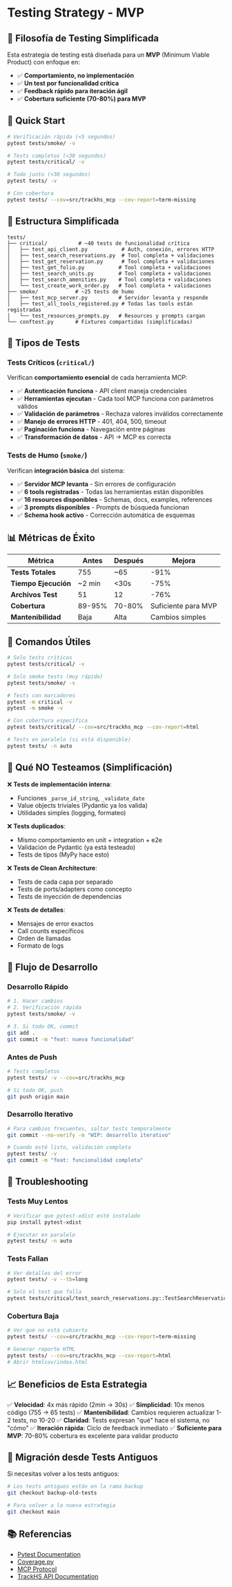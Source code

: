 # Testing Strategy - MVP

## 🎯 Filosofía de Testing Simplificada

Esta estrategia de testing está diseñada para un **MVP** (Minimum Viable Product) con enfoque en:

- ✅ **Comportamiento, no implementación**
- ✅ **Un test por funcionalidad crítica**
- ✅ **Feedback rápido para iteración ágil**
- ✅ **Cobertura suficiente (70-80%) para MVP**

## 🚀 Quick Start

```bash
# Verificación rápida (<5 segundos)
pytest tests/smoke/ -v

# Tests completos (<30 segundos)
pytest tests/critical/ -v

# Todo junto (<30 segundos)
pytest tests/ -v

# Con cobertura
pytest tests/ --cov=src/trackhs_mcp --cov-report=term-missing
```

## 📁 Estructura Simplificada

```
tests/
├── critical/          # ~40 tests de funcionalidad crítica
│   ├── test_api_client.py           # Auth, conexión, errores HTTP
│   ├── test_search_reservations.py  # Tool completa + validaciones
│   ├── test_get_reservation.py      # Tool completa + validaciones
│   ├── test_get_folio.py           # Tool completa + validaciones
│   ├── test_search_units.py        # Tool completa + validaciones
│   ├── test_search_amenities.py    # Tool completa + validaciones
│   └── test_create_work_order.py   # Tool completa + validaciones
├── smoke/            # ~25 tests de humo
│   ├── test_mcp_server.py          # Servidor levanta y responde
│   ├── test_all_tools_registered.py # Todas las tools están registradas
│   └── test_resources_prompts.py   # Resources y prompts cargan
└── conftest.py       # Fixtures compartidas (simplificadas)
```

## 🧪 Tipos de Tests

### Tests Críticos (`critical/`)

Verifican **comportamiento esencial** de cada herramienta MCP:

- ✅ **Autenticación funciona** - API client maneja credenciales
- ✅ **Herramientas ejecutan** - Cada tool MCP funciona con parámetros válidos
- ✅ **Validación de parámetros** - Rechaza valores inválidos correctamente
- ✅ **Manejo de errores HTTP** - 401, 404, 500, timeout
- ✅ **Paginación funciona** - Navegación entre páginas
- ✅ **Transformación de datos** - API → MCP es correcta

### Tests de Humo (`smoke/`)

Verifican **integración básica** del sistema:

- ✅ **Servidor MCP levanta** - Sin errores de configuración
- ✅ **6 tools registradas** - Todas las herramientas están disponibles
- ✅ **16 resources disponibles** - Schemas, docs, examples, references
- ✅ **3 prompts disponibles** - Prompts de búsqueda funcionan
- ✅ **Schema hook activo** - Corrección automática de esquemas

## 📊 Métricas de Éxito

| Métrica | Antes | Después | Mejora |
|---------|-------|---------|--------|
| **Tests Totales** | 755 | ~65 | -91% |
| **Tiempo Ejecución** | ~2 min | <30s | -75% |
| **Archivos Test** | 51 | 12 | -76% |
| **Cobertura** | 89-95% | 70-80% | Suficiente para MVP |
| **Mantenibilidad** | Baja | Alta | Cambios simples |

## 🔧 Comandos Útiles

```bash
# Solo tests críticos
pytest tests/critical/ -v

# Solo smoke tests (muy rápido)
pytest tests/smoke/ -v

# Tests con marcadores
pytest -m critical -v
pytest -m smoke -v

# Con cobertura específica
pytest tests/critical/ --cov=src/trackhs_mcp --cov-report=html

# Tests en paralelo (si está disponible)
pytest tests/ -n auto
```

## 🎯 Qué NO Testeamos (Simplificación)

❌ **Tests de implementación interna**:
- Funciones `_parse_id_string`, `_validate_date`
- Value objects triviales (Pydantic ya los valida)
- Utilidades simples (logging, formateo)

❌ **Tests duplicados**:
- Mismo comportamiento en unit + integration + e2e
- Validación de Pydantic (ya está testeado)
- Tests de tipos (MyPy hace esto)

❌ **Tests de Clean Architecture**:
- Tests de cada capa por separado
- Tests de ports/adapters como concepto
- Tests de inyección de dependencias

❌ **Tests de detalles**:
- Mensajes de error exactos
- Call counts específicos
- Orden de llamadas
- Formato de logs

## 🚀 Flujo de Desarrollo

### Desarrollo Rápido
```bash
# 1. Hacer cambios
# 2. Verificación rápida
pytest tests/smoke/ -v

# 3. Si todo OK, commit
git add .
git commit -m "feat: nueva funcionalidad"
```

### Antes de Push
```bash
# Tests completos
pytest tests/ -v --cov=src/trackhs_mcp

# Si todo OK, push
git push origin main
```

### Desarrollo Iterativo
```bash
# Para cambios frecuentes, saltar tests temporalmente
git commit --no-verify -m "WIP: desarrollo iterativo"

# Cuando esté listo, validación completa
pytest tests/ -v
git commit -m "feat: funcionalidad completa"
```

## 🐛 Troubleshooting

### Tests Muy Lentos
```bash
# Verificar que pytest-xdist esté instalado
pip install pytest-xdist

# Ejecutar en paralelo
pytest tests/ -n auto
```

### Tests Fallan
```bash
# Ver detalles del error
pytest tests/ -v --tb=long

# Solo el test que falla
pytest tests/critical/test_search_reservations.py::TestSearchReservationsCritical::test_search_reservations_basic_success -v
```

### Cobertura Baja
```bash
# Ver qué no está cubierto
pytest tests/ --cov=src/trackhs_mcp --cov-report=term-missing

# Generar reporte HTML
pytest tests/ --cov=src/trackhs_mcp --cov-report=html
# Abrir htmlcov/index.html
```

## 📈 Beneficios de Esta Estrategia

✅ **Velocidad**: 4x más rápido (2min → 30s)
✅ **Simplicidad**: 10x menos código (755 → 65 tests)
✅ **Mantenibilidad**: Cambios requieren actualizar 1-2 tests, no 10-20
✅ **Claridad**: Tests expresan "qué" hace el sistema, no "cómo"
✅ **Iteración rápida**: Ciclo de feedback inmediato
✅ **Suficiente para MVP**: 70-80% cobertura es excelente para validar producto

## 🔄 Migración desde Tests Antiguos

Si necesitas volver a los tests antiguos:

```bash
# Los tests antiguos están en la rama backup
git checkout backup-old-tests

# Para volver a la nueva estrategia
git checkout main
```

## 📚 Referencias

- [Pytest Documentation](https://docs.pytest.org/)
- [Coverage.py](https://coverage.readthedocs.io/)
- [MCP Protocol](https://modelcontextprotocol.io)
- [TrackHS API Documentation](https://api.trackhs.com/docs)
